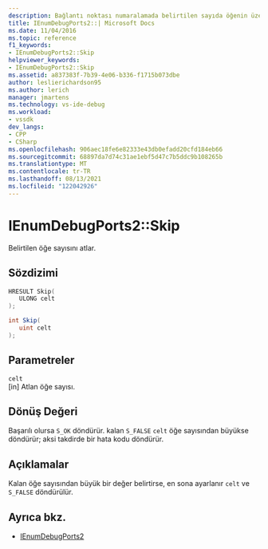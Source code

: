 ```yaml
---
description: Bağlantı noktası numaralamada belirtilen sayıda öğenin üzerine atlar.
title: IEnumDebugPorts2::| Microsoft Docs
ms.date: 11/04/2016
ms.topic: reference
f1_keywords:
- IEnumDebugPorts2::Skip
helpviewer_keywords:
- IEnumDebugPorts2::Skip
ms.assetid: a837383f-7b39-4e06-b336-f1715b073dbe
author: leslierichardson95
ms.author: lerich
manager: jmartens
ms.technology: vs-ide-debug
ms.workload:
- vssdk
dev_langs:
- CPP
- CSharp
ms.openlocfilehash: 906aec18fe6e82333e43db0efadd20cfd184eb66
ms.sourcegitcommit: 68897da7d74c31ae1ebf5d47c7b5ddc9b108265b
ms.translationtype: MT
ms.contentlocale: tr-TR
ms.lasthandoff: 08/13/2021
ms.locfileid: "122042926"
---
```

# <a name="ienumdebugports2skip"></a>IEnumDebugPorts2::Skip
Belirtilen öğe sayısını atlar.

## <a name="syntax"></a>Sözdizimi

```cpp
HRESULT Skip(
   ULONG celt
);
```

```csharp
int Skip(
   uint celt
);
```

## <a name="parameters"></a>Parametreler
`celt`\
[in] Atlan öğe sayısı.

## <a name="return-value"></a>Dönüş Değeri
 Başarılı olursa `S_OK` döndürür. kalan `S_FALSE` `celt` öğe sayısından büyükse döndürür; aksi takdirde bir hata kodu döndürür.

## <a name="remarks"></a>Açıklamalar
 Kalan öğe sayısından büyük bir değer belirtirse, en sona ayarlanır `celt` ve `S_FALSE` döndürülür.

## <a name="see-also"></a>Ayrıca bkz.
- [IEnumDebugPorts2](../../../extensibility/debugger/reference/ienumdebugports2.md)
